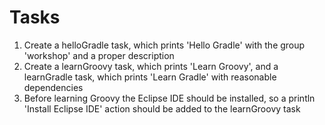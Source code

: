 Tasks
=====

1. Create a helloGradle task, which prints 'Hello Gradle' with the group 'workshop' and a proper description
2. Create a learnGroovy task, which prints 'Learn Groovy', and a learnGradle task, which prints 'Learn Gradle' with reasonable dependencies
3. Before learning Groovy the Eclipse IDE should be installed, so a println 'Install Eclipse IDE' action should be added to the learnGroovy task 
